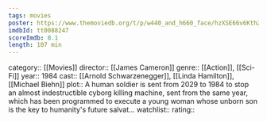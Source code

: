 ```yaml
---
tags: movies
poster: https://www.themoviedb.org/t/p/w440_and_h660_face/hzXSE66v6KthZ8nPoLZmsi2G05j.jpg
imdbId: tt0088247
scoreImdb: 8.1
length: 107 min
---
```


category:: [[Movies]]
director:: [[James Cameron]]
genre:: [[Action]], [[Sci-Fi]]
year:: 1984
cast:: [[Arnold Schwarzenegger]], [[Linda Hamilton]], [[Michael Biehn]]
plot:: A human soldier is sent from 2029 to 1984 to stop an almost indestructible cyborg killing machine, sent from the same year, which has been programmed to execute a young woman whose unborn son is the key to humanity's future salvat...
watchlist::
rating::
